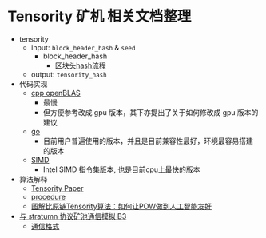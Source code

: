 # Tensority 矿机 相关文档整理

+ tensority
  + input: `block_header_hash` & `seed`
    + block_header_hash
      + [区块头hash流程](https://github.com/Bytom/B3-Mimic/blob/master/docs/blhr_hash_V3.go)
  + output: `tensority_hash`
+ 代码实现
  + [cpp openBLAS](https://github.com/Bytom/CppTensority)
    + 最慢
    + 但方便参考改成 gpu 版本，其下亦提出了关于如何修改成 gpu 版本的建议
  + [go](https://github.com/Bytom/bytom/tree/master/mining/tensority)
    + 目前用户普遍使用的版本，并且是目前兼容性最好，环境最容易搭建的版本
  + [SIMD](https://github.com/Bytom/bytom/tree/dev-ts-simd/mining/tensority)
    + Intel SIMD 指令集版本, 也是目前cpu上最快的版本
+ 算法解释
  + [Tensority Paper](https://github.com/Bytom/bytom/wiki/download/tensority-v1.2.pdf)
  + [procedure](https://github.com/HAOYUatHZ/tensorityMinerDocs/blob/master/tensority-mining-algo.pdf)
  + [图解比原链Tensority算法：如何让POW做到人工智能友好](https://mp.weixin.qq.com/s?__biz=MzUyNDE0NTI4Mw==&mid=2247484535&idx=1&sn=e251a62eaa04b074bfd8dcff46d113ce&chksm=fa30839bcd470a8d8f7fa76af5f576351efd8015945cb90f654aed81942ca71e833ff8a28d3b&mpshare=1&scene=1&srcid=05242TRDoWpKreNF9DVbUZXL&pass_ticket=V2pRSyMpC9ab2InnlR1w4tUO8L%2FaDRK3fmUsMWcx3xF5eZCgI6ZwkIyAsFwcz0UF#rd)
+ [与 stratumn 协议矿池通信模拟 B3](https://github.com/Bytom/B3-Mimic)
  + [通信格式](https://github.com/Bytom/B3-Mimic/blob/master/docs/STRATUM-BTM.md)
  

